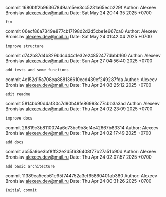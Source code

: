 commit 1680bff2b96367849aa15ee3cc5231a65ecb229f
Author: Alexeev Bronislav <alexeev.dev@mail.ru>
Date:   Sat May 24 20:14:35 2025 +0700

    fix

commit 06ecf86a7349e877cb17198d2d2d5cbe1e667ca0
Author: Alexeev Bronislav <alexeev.dev@mail.ru>
Date:   Sat May 24 01:42:04 2025 +0700

    improve structure

commit d742b87d4b829bdcd44c1e32e24852477dabb160
Author: Alexeev Bronislav <alexeev.dev@mail.ru>
Date:   Sun Apr 27 04:56:40 2025 +0700

    add tests and some functions

commit 4c152d15a708ea888136610ecd439ef249287fda
Author: Alexeev Bronislav <alexeev.dev@mail.ru>
Date:   Thu Apr 24 08:25:12 2025 +0700

    edit readme

commit 5814bb90d4af30c7d90b49fe86993c77cbb3a3ad
Author: Alexeev Bronislav <alexeev.dev@mail.ru>
Date:   Thu Apr 24 02:23:09 2025 +0700

    improve docs

commit 26819c3b8110074a6d73bc9b8cf4e42667b83314
Author: Alexeev Bronislav <alexeev.dev@mail.ru>
Date:   Thu Apr 24 02:17:49 2025 +0700

    add docs

commit ab55a9be3bf8ff32e2d5f636408f77b27a51b90d
Author: Alexeev Bronislav <alexeev.dev@mail.ru>
Date:   Thu Apr 24 02:07:57 2025 +0700

    add basic architecture

commit 11389ea5eeb61e95f744752a3ef65860401ab380
Author: Alexeev Bronislav <alexeev.dev@mail.ru>
Date:   Thu Apr 24 00:31:26 2025 +0700

    Initial commit

